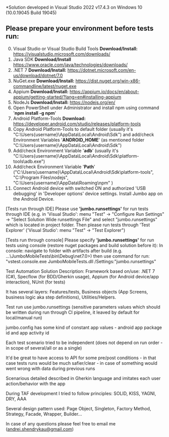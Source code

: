 *Solution developed in Visual Studio 2022 v17.4.3 on Windows 10 (10.0.19045 Build 19045)

## Please prepare your environment before tests run: ##

0. Visual Studio or Visual Studio Build Tools **Download/Install:** https://visualstudio.microsoft.com/downloads/ 
1. Java SDK **Download/Install** https://www.oracle.com/java/technologies/downloads/
2. .NET 7 **Download/Install:** https://dotnet.microsoft.com/en-us/download/dotnet/7.0
3. NuGet.exe **Download/Install:** https://dist.nuget.org/win-x86-commandline/latest/nuget.exe
4. Appium **Download/Install:** https://appium.io/docs/en/about-appium/getting-started/?lang=en#installing-appium
5. NodeJs **Download/Install:** https://nodejs.org/en/
6. Open PowerShell under Administrator and install npm using command '**npm install -g npm**'
7. Android Platform-Tools **Download:**  https://developer.android.com/studio/releases/platform-tools
8. Copy Android Platform-Tools to default folder (usually it's "C:\Users\{username}\AppData\Local\Android\Sdk") and add/check Environment Variables '**ANDROID_HOME**' (as mentioned folder "C:\Users\{username}\AppData\Local\Android\Sdk")
9. Add/check Environment Variable '**adb**' (usually it's "C:\Users\{username}\AppData\Local\Android\Sdk\platform-tools\adb.exe")
10. Add/check Environment Variable '**Path**' ("C:\Users\{username}\AppData\Local\Android\Sdk\platform-tools", "C:\Program Files\nodejs\", "C:\Users\{username}\AppData\Roaming\npm" )
11. Connect Android device with switched ON and authorized 'USB debugging' in 'Developer options' device settings. Install Jumbo app on the Android Device.

[Tests run through IDE] Please use **'jumbo.runsettings'** for run tests through IDE (e.g. in 'Visual Studio': menu "Test" -> "Configure Run Settings" -> "Select Solution Wide runsettings File" and select "jumbo.runsettings" which is located in project folder.
Then please run tests through 'Test Explorer' ('Visual Studio': menu "Test" -> "Test Explorer")

[Tests run through console] Please specify **'jumbo.runsettings'** for run tests using console (restore nuget packages and build solution before it):
In console: navigate to folder with artifacts after build (e.g. ...\JumboMobileTests\bin\Debug\net7.0>) then use command for run: "vstest.console.exe JumboMobileTests.dll /Settings:"jumbo.runsettings"

Test Automation Solution Description:
Framework based on/use: .NET 7 (C#), Specflow (for BDD/Gherkin usage), Appium (for Android device/app interaction), NUnit (for tests)

It has several layers: Features/tests, Business objects (App Screens, business logic aka step definitions), Utilities/Helpers.

Test run use jumbo.runsettings (sensitive parameters values which should be written during run through CI pipeline, it leaved by default for local/manual run)

jumbo.config has some kind of constant app values - android app package id and app activity id

Each test scenario tried to be independent (does not depend on run order - in scope of several/all or as a single)

It'd be great to have access to API for some pre/post conditions - in that case tests runs would be much safier/clear - in case of something would went wrong with data during previous runs

Scenarious detailed described in Gherkin language and imitates each user action/behavior with the app

During TAF development I tried to follow principles: SOLID, KISS, YAGNI, DRY, AAA

Several design pattern used: Page Object, Singleton, Factory Method, Strategy, Facade, Wrapper, Builder...

In case of any questions please feel free to email me (andrei.shendrykau@gmail.com)
